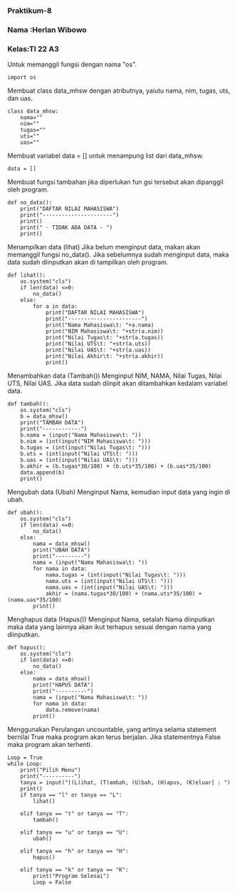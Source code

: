 ### Praktikum-8
### Nama :Herlan Wibowo
### Kelas:TI 22 A3
Untuk memanggil fungsi dengan nama "os".

    import os
Membuat class data_mhsw dengan atributnya, yaiutu nama, nim, tugas, uts, dan uas.

    class data_mhsw:
        nama=""
        nim=""
        tugas=""
        uts=""
        uas=""
Membuat variabel data = [] untuk menampung list dari data_mhsw.

    data = []
Membuat fungsi tambahan jika diperlukan fun gsi tersebut akan dipanggil oleh program.

    def no_data():
        print("DAFTAR NILAI MAHASISWA")
        print("----------------------")
        print()
        print(" - TIDAK ADA DATA - ")
        print()
Menampilkan data (lihat)
Jika belum menginput data, makan akan memanggil fungsi no_data().
Jika sebelumnya sudah menginput data, maka data sudah diinputkan akan di tampilkan oleh program.

    def lihat():
        os.system("cls")
        if len(data) <=0:
            no_data()
        else:
            for a in data:
                print("DAFTAR NILAI MAHASISWA")
                print("-----------------------")
                print("Nama Mahasiswa\t: "+a.nama)
                print("NIM Mahasiswa\t: "+str(a.nim))
                print("Nilai Tugas\t: "+str(a.tugas))
                print("Nilai UTS\t: "+str(a.uts))
                print("Nilai UAS\t: "+str(a.uas))
                print("Nilai Akhir\t: "+str(a.akhir))
                print()

Menambahkan data (Tambah())
Menginput NIM, NAMA, Nilai Tugas, Nilai UTS, Nilai UAS.
Jika data sudah diinpit akan ditambahkan kedalam variabel data.

    def tambah():
        os.system("cls")
        b = data_mhsw()
        print("TAMBAH DATA")
        print("------------")
        b.nama = (input("Nama Mahasiswa\t: "))
        b.nim = (int(input("NIM Mahasiswa\t: ")))
        b.tugas = (int(input("Nilai Tugas\t: ")))
        b.uts = (int(input("Nilai UTS\t: ")))
        b.uas = (int(input("Nilai UAS\t: ")))
        b.akhir = (b.tugas*30/100) + (b.uts*35/100) + (b.uas*35/100)
        data.append(b)
        print()
Mengubah data (Ubah)
Menginput Nama, kemudian input data yang ingin di ubah.

    def ubah():
        os.system("cls")
        if len(data) <=0:
            no_data()
        else:
            nama = data_mhsw()
            print("UBAH DATA")
            print("---------")
            nama = (input("Nama Mahasiswa\t: "))
            for nama in data:
                nama.tugas = (int(input("Nilai Tugas\t: ")))
                nama.uts = (int(input("Nilai UTS\t: ")))
                nama.uas = (int(input("Nilai UAS\t: ")))
                akhir = (nama.tugas*30/100) + (nama.uts*35/100) + (nama.uas*35/100)
            print()
Menghapus data (Hapus())
Menginput Nama, setalah Nama diinputkan maka data yang lainnya akan ikut terhapus sesuai dengan nama yang diinputkan.

    def hapus():
        os.system("cls")
        if len(data) <=0:
            no_data()
        else:
            nama = data_mhsw()
            print("HAPUS DATA")
            print("----------")
            nama = (input("Nama Mahasiswa\t: "))
            for nama in data:
                data.remove(nama)
            print()
Menggunakan Perulangan uncountable, yang artinya selama statement bernilai True maka program akan terus berjalan. Jika statementnya False maka program akan terhenti.

    Loop = True
    while Loop:
        print("Pilih Menu")
        print("----------")
        tanya = input("[(L)ihat, (T)ambah, (U)bah, (H)apus, (K)eluar] : ")
        print()
        if tanya == "l" or tanya == "L":
            lihat()

        elif tanya == "t" or tanya == "T":
            tambah()

        elif tanya == "u" or tanya == "U":
            ubah()

        elif tanya == "h" or tanya == "H":
            hapus()

        elif tanya == "k" or tanya == "K":
            print("Program Selesai")
            Loop = False